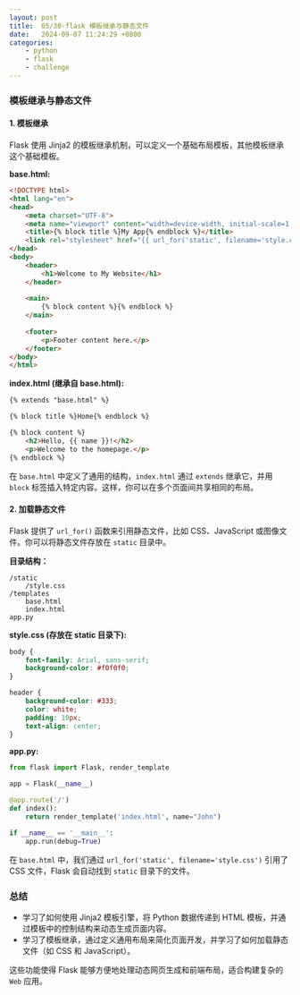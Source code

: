 ```yaml
---
layout: post
title:  05/30-flask 模板继承与静态文件
date:   2024-09-07 11:24:29 +0800
categories: 
    - python 
    - flask
    - challenge
---
```


### 模板继承与静态文件

#### **1. 模板继承**

Flask 使用 Jinja2 的模板继承机制，可以定义一个基础布局模板，其他模板继承这个基础模板。

**base.html:**
```html
<!DOCTYPE html>
<html lang="en">
<head>
    <meta charset="UTF-8">
    <meta name="viewport" content="width=device-width, initial-scale=1.0">
    <title>{% block title %}My App{% endblock %}</title>
    <link rel="stylesheet" href="{{ url_for('static', filename='style.css') }}">
</head>
<body>
    <header>
        <h1>Welcome to My Website</h1>
    </header>
    
    <main>
        {% block content %}{% endblock %}
    </main>
    
    <footer>
        <p>Footer content here.</p>
    </footer>
</body>
</html>
```

**index.html (继承自 base.html):**
```html
{% extends "base.html" %}

{% block title %}Home{% endblock %}

{% block content %}
    <h2>Hello, {{ name }}!</h2>
    <p>Welcome to the homepage.</p>
{% endblock %}
```

在 `base.html` 中定义了通用的结构，`index.html` 通过 `extends` 继承它，并用 `block` 标签插入特定内容。这样，你可以在多个页面间共享相同的布局。

#### **2. 加载静态文件**

Flask 提供了 `url_for()` 函数来引用静态文件，比如 CSS、JavaScript 或图像文件。你可以将静态文件存放在 `static` 目录中。

**目录结构：**
```
/static
    /style.css
/templates
    base.html
    index.html
app.py
```

**style.css (存放在 static 目录下):**

```css
body {
    font-family: Arial, sans-serif;
    background-color: #f0f0f0;
}

header {
    background-color: #333;
    color: white;
    padding: 10px;
    text-align: center;
}
```

**app.py:**

```python
from flask import Flask, render_template

app = Flask(__name__)

@app.route('/')
def index():
    return render_template('index.html', name="John")

if __name__ == '__main__':
    app.run(debug=True)
```

在 `base.html` 中，我们通过 `url_for('static', filename='style.css')` 引用了 CSS 文件，Flask 会自动找到 `static` 目录下的文件。

### 总结

- 学习了如何使用 Jinja2 模板引擎，将 Python 数据传递到 HTML 模板，并通过模板中的控制结构来动态生成页面内容。
- 学习了模板继承，通过定义通用布局来简化页面开发，并学习了如何加载静态文件（如 CSS 和 JavaScript）。

这些功能使得 Flask 能够方便地处理动态网页生成和前端布局，适合构建复杂的 `Web` 应用。

